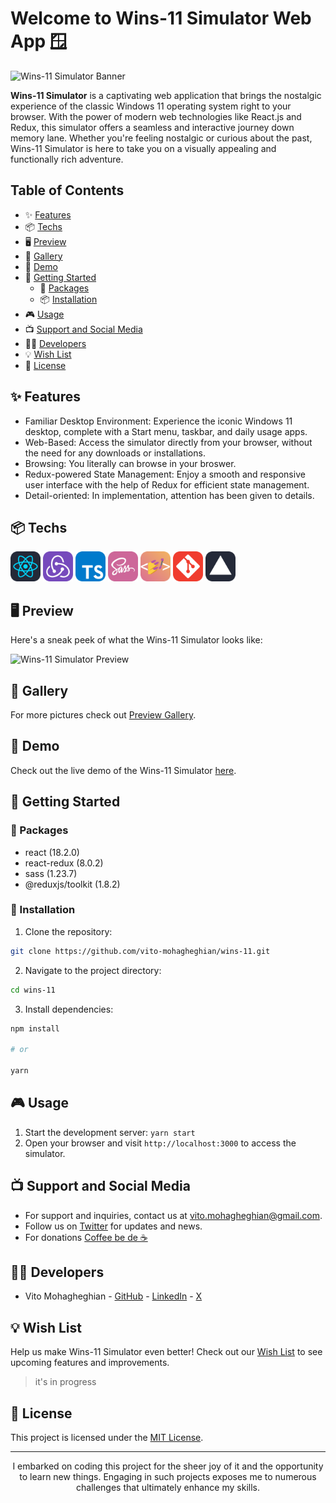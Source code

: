 # Welcome to Wins-11 Simulator Web App 🪟

![Wins-11 Simulator Banner](preview/1.png)

**Wins-11 Simulator** is a captivating web application that brings the nostalgic experience of the classic Windows 11 operating system right to your browser. With the power of modern web technologies like React.js and Redux, this simulator offers a seamless and interactive journey down memory lane. Whether you're feeling nostalgic or curious about the past, Wins-11 Simulator is here to take you on a visually appealing and functionally rich adventure.

## Table of Contents

- ✨ [Features](#-features)
- 📦 [Techs](#-techs)
- 🖥️ [Preview](#-preview)
- 📸 [Gallery](#-gallery)
- 🚀 [Demo](#-demo)
- 🔨 [Getting Started](#-getting-started)
  - 🔩 [Packages](#-packages) 
  - 📦 [Installation](#-installation)
- 🎮 [Usage](#-usage)
- 📺 [Support and Social Media](#-support-and-social-media)
- 🧑‍💻 [Developers](#-developers)
- 💡 [Wish List](#-wish-list)
- 📜 [License](#-license)

## ✨ Features

- Familiar Desktop Environment: Experience the iconic Windows 11 desktop, complete with a Start menu, taskbar, and daily usage apps.
- Web-Based: Access the simulator directly from your browser, without the need for any downloads or installations.
- Browsing: You literally can browse in your broswer.
- Redux-powered State Management: Enjoy a smooth and responsive user interface with the help of Redux for efficient state management.
- Detail-oriented: In implementation, attention has been given to details.

## 📦 Techs

<img src="https://github.com/tandpfun/skill-icons/blob/main/icons/React-Dark.svg" width="48" title="React.Js">   <img src="https://github.com/tandpfun/skill-icons/blob/main/icons/Redux.svg" width="48" title="Redux.Js">   <img src="https://github.com/tandpfun/skill-icons/blob/main/icons/TypeScript.svg" width="48" title="TypeScript">   <img src="https://github.com/tandpfun/skill-icons/blob/main/icons/Sass.svg" width="48" title="Sass">   <img src="https://github.com/tandpfun/skill-icons/blob/main/icons/StyledComponents.svg" width="48" title="StyledComponents">    <img src="https://github.com/tandpfun/skill-icons/blob/main/icons/Git.svg" width="48" title="Git">   <img src="https://github.com/tandpfun/skill-icons/blob/main/icons/Vercel-Dark.svg" width="48" title="Vercel">

## 🖥 Preview

Here's a sneak peek of what the Wins-11 Simulator looks like:

![Wins-11 Simulator Preview](/preview/2.png)

## 📸 Gallery 

For more pictures check out [Preview Gallery](gallery.md).

## 🚀 Demo

Check out the live demo of the Wins-11 Simulator [here](https://wins-11.ir).

## 🔨 Getting Started   

### 🔩 Packages

- react (18.2.0)
- react-redux (8.0.2)
- sass (1.23.7)
- @reduxjs/toolkit (1.8.2)

### 📩 Installation

1. Clone the repository:
```bash
git clone https://github.com/vito-mohagheghian/wins-11.git
```

2. Navigate to the project directory:
```bash
cd wins-11
```

3. Install dependencies:
```bash
npm install

# or 

yarn
```


## 🎮 Usage

1. Start the development server: `yarn start`
2. Open your browser and visit `http://localhost:3000` to access the simulator.

## 📺 Support and Social Media

- For support and inquiries, contact us at vito.mohagheghian@gmail.com.
- Follow us on [Twitter](https://x.com/hereisvito) for updates and news.
- For donations [Coffee be de ☕](https://www.coffeebede.com/vitomohagheghian)

## 🧑‍💻 Developers

- Vito Mohagheghian - [GitHub](https://github.com/vito-mohagheghian) - [LinkedIn](https://www.linkedin.com/in/vito-mohagheghian) - [X](https://x.com/hereisvito)

## 💡 Wish List

Help us make Wins-11 Simulator even better! Check out our [Wish List](wishlist.md) to see upcoming features and improvements.

> it's in progress

## 📜 License

This project is licensed under the [MIT License](LICENSE).

---
<p align=center>
I embarked on coding this project for the sheer joy of it and the opportunity to learn new things. Engaging in such projects exposes me to numerous challenges that ultimately enhance my skills.
</p>
